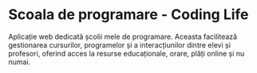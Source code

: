 # Scoala de programare - Coding Life
Aplicație web dedicată școlii mele de programare. Aceasta facilitează gestionarea cursurilor, programelor și a interacțiunilor dintre elevi și profesori, oferind acces la resurse educaționale, orare, plăți online și nu numai.
